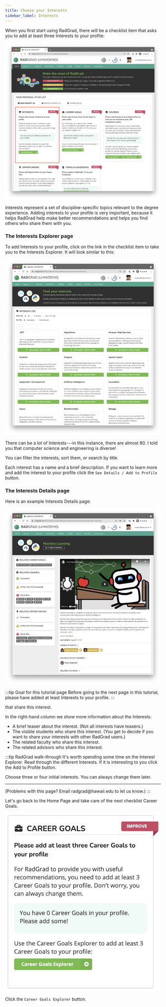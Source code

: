 ```yaml
---
title: Choose your Interests
sidebar_label: Interests
---
```


When you first start using RadGrad, there will be a checklist item that asks you to add at least three Interests to your profile:

![](/img/user-guide/new-student/home-interest-checklist-highlight.png)

Interests represent a set of discipline-specific topics relevant to the degree experience. Adding interests to your profile is very important, because it helps RadGrad help make better recommendations and helps you find others who share them with you.

### The Interests Explorer page

To add Interests to your profile, click on the link in the checklist item to take you to the Interests Explorer. It will look similar to this:

![](/img/user-guide/new-student/interests-explorer-page.png)

There can be a lot of Interests---in this instance, there are almost 80.  I told you that computer science and engineering is diverse!

You can filter the interests, sort them, or search by title.

Each interest has a name and a brief description. If you want to learn more and add the interest to your profile click the `See Details / Add to Profile` button.

### The Interests Details page

Here is an example Interests Details page:

![](/img/user-guide/new-student/machine-learning-details-page.png)


:::tip Goal for this tutorial page
Before going to the next page in this tutorial, please have added at least Interests to your profile.
:::

that share this interest.

In the right-hand column we show more information about the Interests:

 * A brief teaser about the interest. (Not all interests have teasers.)
 * The visible students who share this interest. (You get to decide if you want to share your interests with other RadGrad users.)
 * The related faculty who share this interest.
 * The related advisors who share this interest.

:::tip RadGrad walk-through
It's worth spending some time on the Interest Explorer. Read through the different Interests. If it is interesting to you click the Add to Profile button.

Choose three or four initial interests. You can always change them later.
<hr/>
(Problems with this page? Email radgrad@hawaii.edu to let us know.)
:::

Let's go back to the Home Page and take care of the next checklist Career Goals.

![](/img/user-guide/new-student/career-goals-checklist.png)

Click the `Career Goals Explorer` button.
